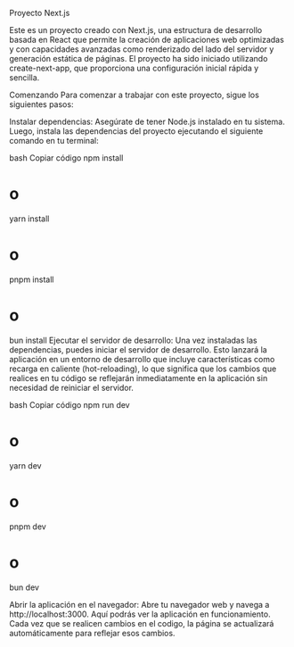 Proyecto Next.js

Este es un proyecto creado con Next.js, una estructura de desarrollo basada en React que permite la creación de aplicaciones web optimizadas y con capacidades avanzadas como renderizado del lado del servidor y generación estática de páginas. El proyecto ha sido iniciado utilizando create-next-app, que proporciona una configuración inicial rápida y sencilla.

Comenzando
Para comenzar a trabajar con este proyecto, sigue los siguientes pasos:

Instalar dependencias:
Asegúrate de tener Node.js instalado en tu sistema. Luego, instala las dependencias del proyecto ejecutando el siguiente comando en tu terminal:

bash
Copiar código
npm install
# o
yarn install
# o
pnpm install
# o
bun install
Ejecutar el servidor de desarrollo:
Una vez instaladas las dependencias, puedes iniciar el servidor de desarrollo. Esto lanzará la aplicación en un entorno de desarrollo que incluye características como recarga en caliente (hot-reloading), lo que significa que los cambios que realices en tu código se reflejarán inmediatamente en la aplicación sin necesidad de reiniciar el servidor.

bash
Copiar código
npm run dev
# o
yarn dev
# o
pnpm dev
# o
bun dev

Abrir la aplicación en el navegador:
Abre tu navegador web y navega a http://localhost:3000. Aquí podrás ver la aplicación en funcionamiento. Cada vez que se realicen cambios en el codigo, la página se actualizará automáticamente para reflejar esos cambios.


